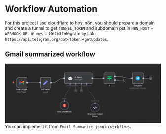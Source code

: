 # Workflow Automation
For this project I use cloudflare to host n8n, you should prepare a domain and create a tunnel to get `TUNNEL_TOKEN` and subdomain put in `N8N_HOST` + `WEBHOOK_URL` in `env`.
💡 Get id telegram by link: `https://api.telegram.org/bot<token>/getUpdates`. 
## Gmail summarized workflow
![img](assets/summarize-gmail.png)
You can implement it from `Email_Summarize.json` in `workflows`.

